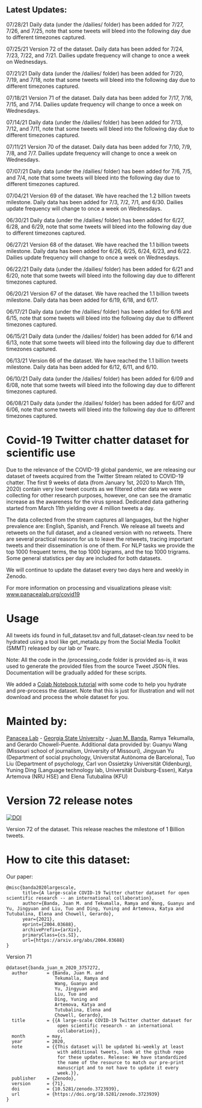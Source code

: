 ## Latest Updates:

07/28/21 Daily data (under the /dailies/ folder) has been added for 7/27, 7/26, and 7/25, note that some tweets will bleed into the following day due to different timezones captured.

07/25/21 Version 72 of the dataset. Daily data has been added for 7/24, 7/23, 7/22, and 7/21. Dailies update frequency will change to once a week on Wednesdays.

07/21/21 Daily data (under the /dailies/ folder) has been added for 7/20, 7/19, and 7/18, note that some tweets will bleed into the following day due to different timezones captured.

07/18/21 Version 71 of the dataset. Daily data has been added for 7/17, 7/16, 7/15, and 7/14. Dailies update frequency will change to once a week on Wednesdays.

07/14/21 Daily data (under the /dailies/ folder) has been added for 7/13, 7/12, and 7/11, note that some tweets will bleed into the following day due to different timezones captured.

07/11/21 Version 70 of the dataset. Daily data has been added for 7/10, 7/9, 7/8, and 7/7. Dailies update frequency will change to once a week on Wednesdays.

07/07/21 Daily data (under the /dailies/ folder) has been added for 7/6, 7/5, and 7/4, note that some tweets will bleed into the following day due to different timezones captured.

07/04/21 Version 69 of the dataset. We have reached the 1.2 billion tweets milestone. Daily data has been added for 7/3, 7/2, 7/1, and 6/30. Dailies update frequency will change to once a week on Wednesdays.

06/30/21 Daily data (under the /dailies/ folder) has been added for 6/27, 6/28, and 6/29, note that some tweets will bleed into the following day due to different timezones captured.

06/27/21 Version 68 of the dataset. We have reached the 1.1 billion tweets milestone. Daily data has been added for 6/26, 6/25, 6/24, 6/23, and 6/22. Dailies update frequency will change to once a week on Wednesdays. 

06/22/21 Daily data (under the /dailies/ folder) has been added for 6/21 and 6/20, note that some tweets will bleed into the following day due to different timezones captured.

06/20/21 Version 67 of the dataset. We have reached the 1.1 billion tweets milestone. Daily data has been added for 6/19, 6/18, and 6/17.

06/17/21 Daily data (under the /dailies/ folder) has been added for 6/16 and 6/15, note that some tweets will bleed into the following day due to different timezones captured.

06/15/21 Daily data (under the /dailies/ folder) has been added for 6/14 and 6/13, note that some tweets will bleed into the following day due to different timezones captured.

06/13/21 Version 66 of the dataset. We have reached the 1.1 billion tweets milestone. Daily data has been added for 6/12, 6/11, and 6/10.

06/10/21 Daily data (under the /dailies/ folder) has been added for 6/09 and 6/08, note that some tweets will bleed into the following day due to different timezones captured.

06/08/21 Daily data (under the /dailies/ folder) has been added for 6/07 and 6/06, note that some tweets will bleed into the following day due to different timezones captured.

# Covid-19 Twitter chatter dataset for scientific use

Due to the relevance of the COVID-19 global pandemic, we are releasing our dataset of tweets acquired from the Twitter Stream related to COVID-19 chatter. The first 9 weeks of data (from January 1st, 2020 to March 11th, 2020) contain very low tweet counts as we filtered other data we were collecting for other research purposes, however, one can see the dramatic increase as the awareness for the virus spread. Dedicated data gathering started from March 11th yielding over 4 million tweets a day.

The data collected from the stream captures all languages, but the higher prevalence are:  English, Spanish, and French. We release all tweets and retweets on the full dataset, and a cleaned version with no retweets. There are several practical reasons for us to leave the retweets, tracing important tweets and their dissemination is one of them. For NLP tasks we provide the top 1000 frequent terms, the top 1000 bigrams, and the top 1000 trigrams. Some general statistics per day are included for both datasets.

We will continue to update the dataset every two days here and weekly in Zenodo. 

For more information on processing and visualizations please visit: www.panacealab.org/covid19

# Usage 

All tweets ids found in full_dataset.tsv and full_dataset-clean.tsv need to be hydrated using a tool like get_metada.py from the Social Media Toolkit (SMMT) released by our lab or Twarc. 

Note: All the code in the /processing_code folder is provided as-is, it was used to generate the provided files from the source Tweet JSON files. Documentation will be gradually added for these scripts. 

We added a [Colab Notebook tutorial](COVID_19_dataset_Tutorial.ipynb) with some code to help you hydrate and pre-process the dataset. Note that this is just for illustration and will not download and process the whole dataset for you.


# Mainted by:

[Panacea Lab](www.panacealab.org) - [Georgia State University](www.gsu.edu) - [Juan M. Banda](www.jmbanda.com), Ramya Tekumalla, and Gerardo Chowell-Puente.
Additional data provided by: Guanyu Wang (Missouri school of journalism, University of Missouri), Jingyuan Yu (Department of social psychology, Universitat Autònoma de Barcelona), Tuo Liu (Department of psychology, Carl von Ossietzky Universität Oldenburg), Yuning Ding (Language technology lab, Universität Duisburg-Essen), Katya Artemova (NRU HSE) and Elena Tutubalina (KFU)

# Version 72 release notes

[![DOI](https://zenodo.org/badge/DOI/10.5281/zenodo.5136525.svg)](https://doi.org/10.5281/zenodo.5136525)

Version 72 of the dataset. This release reaches the milestone of 1 Billion tweets. 

# How to cite this dataset:

Our paper: 
```
@misc{banda2020largescale,
      title={A large-scale COVID-19 Twitter chatter dataset for open scientific research -- an international collaboration}, 
      author={Banda, Juan M. and Tekumalla, Ramya and Wang, Guanyu and Yu, Jingyuan and Liu, Tuo and Ding, Yuning and Artemova, Katya and Tutubalinа, Elena and Chowell, Gerardo},
      year={2021},
      eprint={2004.03688},
      archivePrefix={arXiv},
      primaryClass={cs.SI},
      url={https://arxiv.org/abs/2004.03688}
}

```

Version 71

```
@dataset{banda_juan_m_2020_3757272,
  author       = {Banda, Juan M. and
                  Tekumalla, Ramya and
                  Wang, Guanyu and
                  Yu, Jingyuan and
                  Liu, Tuo and
                  Ding, Yuning and
                  Artemova, Katya and
                  Tutubalinа, Elena and
                  Chowell, Gerardo},
  title        = {{A large-scale COVID-19 Twitter chatter dataset for 
                   open scientific research - an international
                   collaboration}},
  month        = may,
  year         = 2020,
  note         = {{This dataset will be updated bi-weekly at least 
                   with additional tweets, look at the github repo
                   for these updates. Release: We have standardized
                   the name of the resource to match our pre-print
                   manuscript and to not have to update it every
                   week.}},
  publisher    = {Zenodo},
  version      = {71},
  doi          = {10.5281/zenodo.3723939},
  url          = {https://doi.org/10.5281/zenodo.3723939}
}

```
